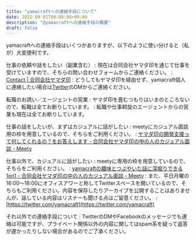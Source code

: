 ```yaml
---
title: "yamacraftへの連絡手段について"
date: 2022-09-01T00:00:00+09:00
description: "@yamacraftへの連絡手段の概要"
draft: false
---
```


yamacraftへの連絡手段はいくつかありますが、以下のように使い分けると（私が）大変便利です。

仕事の依頼や話をしたい（副業含む）
: 現在は合同会社ヤマダ印を通じて仕事を受けていますので、そちらの問い合わせフォームからご連絡ください。
: [Contact \| 合同会社ヤマダ印](https://yamadajirushi.co.jp/contact/)
: どうしてもヤマダ印を経由せず、yamacraft個人に連絡したい場合は[Twitter](https://twitter.com/yamacraft)のDMからご連絡ください。

転職のお誘い／エージェントの営業
: ヤマダ印を畳むつもりはいまのところないので、転職は全てお断りしています。
: 転職や仕事斡旋のエージェントからの営業も現在は全てお断りしています。

仕事の話をしたいが、まずはカジュアルに話がしたい
: meetyにカジュアル面談用の枠を用意しているので、そちらをご利用ください。
: [ヤマダ印の開発支援って何してくれるの？をお答えします \- 合同会社ヤマダ印の中の人のカジュアル面談 \- Meety](https://meety.net/matches/iTroNLuBJEIr)

仕事以外で、カジュアルに話がしたい
: meetyに専用の枠を用意しているので、そちらをご利用ください。
: [yamacraftの趣味とつぶやいた話に深堀りできる1on1 \- 合同会社ヤマダ印の中の人のカジュアル面談 \- Meety](https://meety.net/matches/BnsFnCpUBMkr)
: また、平日月曜の16:00〜18:00にオフィスアワーと称してTwitterスペースを開いているので、そちらもご利用ください。内容を保存したりアーカイブを公開することはありませんが、話している内容はリスナーも聞ける点はご留意ください。
: [https://twitter.com/yamacraft](https://twitter.com/yamacraft)

それ以外での連絡手段について
: TwitterのDMやFacebookのメッセージでも連絡は可能ですが、プライベート関係以外の内容に関してはspam系を疑って返答が遅かったりしない場合があるのでご了承ください。